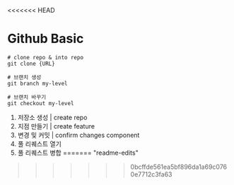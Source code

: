 <<<<<<< HEAD

# Github Basic

```
# clone repo & into repo
git clone {URL}

# 브랜치 생성
git branch my-level

# 브랜치 바꾸기
git checkout my-level
```
1. 저장소 생성 | create repo
2. 지점 만들기  | create feature
3. 변경 및 커밋 | confirm changes component
4. 풀 리퀘스트 열기
5. 풀 리퀘스트 병합
=======
"readme-edits"
>>>>>>> 0bcffde561ea5bf896da1a69c0760e7712c3fa63

